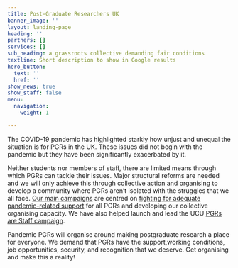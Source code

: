 ```yaml
---
title: Post-Graduate Researchers UK
banner_image: ''
layout: landing-page
heading: ''
partners: []
services: []
sub_heading: a grassroots collective demanding fair conditions
textline: Short description to show in Google results
hero_button:
  text: ''
  href: ''
show_news: true
show_staff: false
menu:
  navigation:
    weight: 1

---
```

The COVID-19 pandemic has highlighted starkly how unjust and unequal the situation is for PGRs in the UK. These issues did not begin with the pandemic but they have been significantly exacerbated by it.

Neither students nor members of staff, there are limited means through which PGRs can tackle their issues. Major structural reforms are needed and we will only achieve this through collective action and organising to develop a community where PGRs aren’t isolated with the struggles that we all face. [Our main campaigns](/campaigns) are centred on [fighting for adequate pandemic-related support](http://pgrs.uk/campaigns/pandemic-pgrs/) for all PGRs and developing our collective organising capacity. We have also helped launch and lead the UCU [PGRs are Staff campaign](/pgrs-are-staff).

Pandemic PGRs will organise around making postgraduate research a place for everyone. We demand that PGRs have the support,working conditions, job opportunities, security, and recognition that we deserve. Get organising and make this a reality!